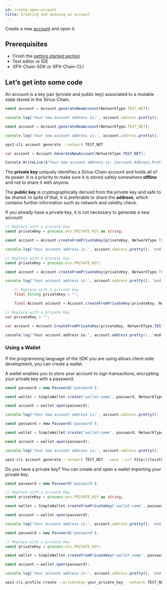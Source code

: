 ```yaml
---
id: create-open-account
title: Creating and opening an account
---
```

Create a new [account](../../built-in-features/account.md) and open it.

## Prerequisites

- Finish the [getting started section](../../getting-started/setting-up-workstation.md)
- Text editor or IDE
- XPX-Chain-SDK or XPX-Chain-CLI

## Let’s get into some code

An account is a key pair (private and public key) associated to a mutable state stored in the Sirius-Chain.

<!--DOCUSAURUS_CODE_TABS-->
<!--TypeScript-->

```ts
const account = Account.generateNewAccount(NetworkType.TEST_NET);

console.log('Your new account address is:', account.address.pretty(), 'and its private key', account.privateKey);
```

<!--JavaScript-->
```js
const account = Account.generateNewAccount(NetworkType.TEST_NET);

console.log('Your new account address is:', account.address.pretty(), 'and its private key', account.privateKey);
```

<!--Bash-->
```sh
xpx2-cli account generate --network TEST_NET
```
<!-- DotNet -->
```C#
var account = Account.GenerateNewAccount(NetworkType.TEST_NET);

Console.WriteLine($"Your new account address is: {account.Address.Pretty} and its private key {account.PrivateKey}");
```
<!--END_DOCUSAURUS_CODE_TABS-->

The **private key** uniquely identifies a Sirius-Chain account and holds all of its power. It is a priority to make sure it is stored safely somewhere **offline** and not to share it with anyone.

The **public key** is cryptographically derived from the private key and safe to be shared. In spite of that, it is preferable to share the **address**, which contains further information such as network and validity check.

If you already have a private key, it is not necessary to generate a new account:

<!--DOCUSAURUS_CODE_TABS-->
<!--TypeScript-->

```ts
// Replace with a private key
const privateKey = process.env.PRIVATE_KEY as string;

const account = Account.createFromPrivateKey(privateKey, NetworkType.TEST_NET);

console.log('Your account address is:', account.address.pretty(), 'and its private key', account.privateKey);
```

<!--JavaScript-->
```js
// Replace with a private key
const privateKey = process.env.PRIVATE_KEY;

const account = Account.createFromPrivateKey(privateKey, NetworkType.TEST_NET);

console.log('Your account address is:', account.address.pretty(), 'and its private key', account.privateKey);
```

<!--Java-->
```java
    // Replace with a private key
    final String privateKey = "";

    final Account account = Account.createFromPrivateKey(privateKey, NetworkType.TEST_NET);
```
<!-- DotNet -->
```C#
// Replace with a private key
var privateKey = "";

var account = Account.CreateFromPrivateKey(privateKey, NetworkType.TEST_NET);

console.log('Your account address is:', account.address.pretty(), 'and its private key', account.privateKey);
```
<!--END_DOCUSAURUS_CODE_TABS-->

### Using a Wallet

If the programming language of the SDK you are using allows client-side development, you can create a wallet.

A wallet enables you to store your account to sign transactions, encrypting your private key with a password.

<!--DOCUSAURUS_CODE_TABS-->
<!--TypeScript-->

```ts
const password = new Password('password');

const wallet = SimpleWallet.create('wallet-name', password, NetworkType.TEST_NET);

const account = wallet.open(password);

console.log('Your new account address is:', account.address.pretty(), 'and its private key', account.privateKey);
```

<!--JavaScript-->
```js
const password = new Password('password');

const wallet = SimpleWallet.create('wallet-name', password, NetworkType.TEST_NET);

const account = wallet.open(password);

console.log('Your new account address is:', account.address.pretty(), 'and its private key', account.privateKey);
```

<!--Bash-->
```sh
xpx2-cli account generate --network TEST_NET --save --url http://localhost:3000 --profile test
```

<!--END_DOCUSAURUS_CODE_TABS-->

Do you have a private key? You can create and open a wallet importing your private key.

<!--DOCUSAURUS_CODE_TABS-->
<!--TypeScript-->

```ts
const password = new Password('password');

// Replace with a private key
const privateKey = process.env.PRIVATE_KEY as string;

const wallet = SimpleWallet.createFromPrivateKey('wallet-name', password, privateKey, NetworkType.TEST_NET);

const account = wallet.open(password);

console.log('Your account address is:', account.address.pretty(), 'and its private key', account.privateKey);
```

<!--JavaScript-->
```js
const password = new Password('password');

// Replace with a private key
const privateKey = process.env.PRIVATE_KEY;

const wallet = SimpleWallet.createFromPrivateKey('wallet-name', password, privateKey, NetworkType.TEST_NET);

const account = wallet.open(password);

console.log('Your account address is:', account.address.pretty(), 'and its private key', account.privateKey);
```

<!--Bash-->
```sh
xpx2-cli profile create --privatekey your_private_key --network TEST_NET --url http://localhost:3000 --profile test
```

<!--END_DOCUSAURUS_CODE_TABS-->